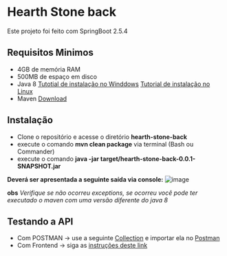 # Hearth Stone back
Este projeto foi feito com SpringBoot 2.5.4

## Requisitos Minimos
- 4GB de memória RAM
- 500MB de espaço em disco
- Java 8 [Tutotial de instalação no Winddows](https://jonasdsg.medium.com/como-instalar-e-configurar-o-java-para-desenvolvimento-no-windows-jdk-2b4de4a8c905?source=user_profile---------1----------------------------)  [Tutorial de instalação no Linux](https://jonasdsg.medium.com/como-instalar-e-configurar-o-java-para-desenvolvimento-jdk-no-linux-qualquer-distribui%C3%A7%C3%A3o-ffbab58a5195?source=user_profile---------0----------------------------)
- Maven [Download](https://maven.apache.org/ref/3.8.2/download.cgi)

## Instalação
- Clone o repositório e acesse o diretório **hearth-stone-back**
- execute o comando **mvn clean package** via terminal (Bash ou Commander)
- execute o comando **java -jar target/hearth-stone-back-0.0.1-SNAPSHOT.jar**

**Deverá ser apresentada a seguinte saída via console:**
![image](https://user-images.githubusercontent.com/46661562/131259719-dd266e93-2e7f-4411-931c-08d3ad65eb13.png)

**obs** _Verifique se não ocorreu exceptions, se ocorreu você pode ter executado o maven com uma versão diferente do java 8_

## Testando a API ##
- Com POSTMAN -> use a seguinte [Collection](https://pastebin.com/66qvNdPN) e importar ela no [Postman](https://www.postman.com/downloads/)
- Com Frontend -> siga as [instruções deste link](https://github.com/jonasdsg/tema-sistemas-hearth-stone-challenge/tree/main/hearth-stone-front)
